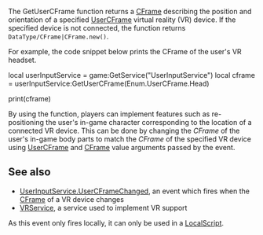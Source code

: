 The GetUserCFrame function returns a [CFrame](https://developer.roblox.com/en-us/api-reference/datatype/CFrame) describing the position and orientation of a specified [UserCFrame](https://developer.roblox.com/en-us/api-reference/enum/UserCFrame) virtual reality (VR) device. If the specified device is not connected, the function returns `DataType/CFrame|CFrame.new()`.

For example, the code snippet below prints the CFrame of the user's VR headset.

local userInputService = game:GetService("UserInputService")
local cframe = userInputService:GetUserCFrame(Enum.UserCFrame.Head)

print(cframe)

By using the function, players can implement features such as re-positioning the user's in-game character corresponding to the location of a connected VR device. This can be done by changing the _CFrame_ of the user's in-game body parts to match the _CFrame_ of the specified VR device using [UserCFrame](https://developer.roblox.com/en-us/api-reference/enum/UserCFrame) and [CFrame](https://developer.roblox.com/en-us/api-reference/datatype/CFrame) value arguments passed by the event.

See also
--------

*   [UserInputService.UserCFrameChanged](https://developer.roblox.com/en-us/api-reference/event/UserInputService/UserCFrameChanged), an event which fires when the [CFrame](https://developer.roblox.com/en-us/api-reference/datatype/CFrame) of a VR device changes
*   [VRService](https://developer.roblox.com/en-us/api-reference/class/VRService), a service used to implement VR support

As this event only fires locally, it can only be used in a [LocalScript](https://developer.roblox.com/en-us/api-reference/class/LocalScript).